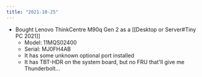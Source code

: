 ```yaml
---
title: "2021-10-25"
---
```

- Bought Lenovo ThinkCentre M90q Gen 2 as a [[Desktop or Server#Tiny PC 2021]]
  - Model: 11MQS02400
  - Serial: MJ0FH4AB
  - It has some unknown optional port installed
  - It has TBT-HDR on the system board, but no FRU that'll give me Thunderbolt...